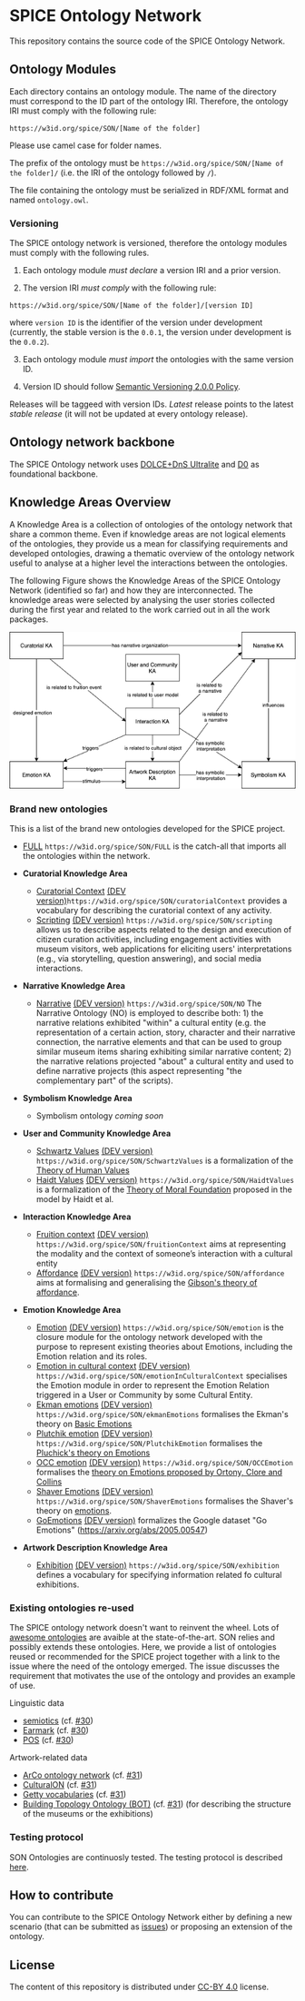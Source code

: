 # SPICE Ontology Network

This repository contains the source code of the SPICE Ontology Network.


## Ontology Modules

Each directory contains an ontology module.
The name of the directory must correspond to the ID part of the  ontology IRI.
Therefore, the ontology IRI must comply with the following rule:

```
https://w3id.org/spice/SON/[Name of the folder]
```

Please use camel case for folder names.

The prefix of the ontology must be ``https://w3id.org/spice/SON/[Name of the folder]/`` (i.e. the IRI of the ontology followed by ``/``).

The file containing the ontology must be serialized in RDF/XML format and named ``ontology.owl``.

### Versioning

The SPICE ontology network is versioned, therefore the ontology modules must comply with the following rules.

1. Each ontology module *must declare* a version IRI and a prior version.

2. The version IRI *must comply* with the following rule:

```
https://w3id.org/spice/SON/[Name of the folder]/[version ID]
```
where ``version ID`` is the identifier of the version under development (currently, the stable version is the ``0.0.1``, the version under development is the ``0.0.2``).

3. Each ontology module *must import* the ontologies with the same version ID.

4. Version ID should follow [Semantic Versioning 2.0.0 Policy](https://semver.org/).

Releases will be taggeed with version IDs.
*Latest* release points to the latest *stable release* (it will not be updated at every ontology release).

## Ontology network backbone

The SPICE Ontology network uses [DOLCE+DnS Ultralite](http://www.ontologydesignpatterns.org/ont/dul/DUL.owl) and [D0](http://www.ontologydesignpatterns.org/ont/dul/d0.owl) as foundational backbone.


## Knowledge Areas Overview

A Knowledge Area is a collection of ontologies of the ontology network that share a common theme. Even if knowledge areas are not logical elements of the ontologies, they provide us a mean for classifying requirements and developed ontologies, drawing a thematic overview of the ontology network useful to analyse at a higher level the interactions between the ontologies.

The following Figure shows the Knowledge Areas of the SPICE Ontology Network (identified so far) and how they are interconnected. The knowledge areas were selected by analysing the user stories collected during the first year and related to the work carried out in all the work packages.

![Knowledge Areas](KnowledgeAreas.png)



### Brand new ontologies

This is a list of the brand new ontologies developed for the SPICE project.

- [FULL](https://w3id.org/spice/SON/FULL) ``https://w3id.org/spice/SON/FULL`` is the catch-all that imports all the ontologies within the network.

- **Curatorial Knowledge Area**
  - [Curatorial Context](https://w3id.org/spice/SON/curatorialContext) [(DEV version)](https://w3id.org/spice/SON/curatorialContext/0.0.2)``https://w3id.org/spice/SON/curatorialContext`` provides a vocabulary for describing the curatorial context of any activity.
  - [Scripting](https://w3id.org/spice/SON/scripting) [(DEV version)](https://w3id.org/spice/SON/scripting/0.0.2) ``https://w3id.org/spice/SON/scripting`` allows us to describe aspects related to the design and execution of citizen curation activities, including engagement activities with museum visitors, web applications for eliciting users' interpretations (e.g., via storytelling, question answering), and social media interactions.

- **Narrative Knowledge Area**
  - [Narrative](https://w3id.org/spice/SON/NO) [(DEV version)](https://w3id.org/spice/SON/NO/0.0.2) ``https://w3id.org/spice/SON/NO`` The Narrative Ontology (NO) is employed to describe both: 1) the narrative relations exhibited "within" a cultural entity (e.g. the representation of a certain action, story, character and their narrative connection, the narrative elements and that can be used to group similar museum items sharing exhibiting similar narrative content; 2) the narrative relations projected "about" a cultural entity and used to define narrative projects (this aspect representing "the complementary part" of the scripts).

- **Symbolism Knowledge Area**
  - Symbolism ontology *coming soon*

- **User and Community Knowledge Area**
  - [Schwartz Values](https://w3id.org/spice/SON/SchwartzValues) [(DEV version)](https://w3id.org/spice/SON/SchwartzValues/0.0.2) ``https://w3id.org/spice/SON/SchwartzValues`` is a formalization of the [Theory of Human Values](https://www.sciencedirect.com/science/article/pii/S2405844018372773)
  - [Haidt Values](https://w3id.org/spice/SON/HaidtValues) [(DEV version)](https://w3id.org/spice/SON/HaidtValues/0.0.2) ``https://w3id.org/spice/SON/HaidtValues`` is a formalization of the  [Theory of Moral Foundation](https://psycnet.apa.org/doiLanding?doi=10.1037%2Fa0015141) proposed in the model by Haidt et al. 

- **Interaction Knowledge Area**
  - [Fruition context](https://w3id.org/spice/SON/fruitionContext) [(DEV version)](https://w3id.org/spice/SON/fruitionContext/0.0.2) ``https://w3id.org/spice/SON/fruitionContext`` aims at representing the modality and the context of someone’s interaction with a cultural entity
  - [Affordance](https://w3id.org/spice/SON/affordance) [(DEV version)](https://w3id.org/spice/SON/affordance/0.0.2) ``https://w3id.org/spice/SON/affordance`` aims at formalising and generalising the [Gibson's theory of affordance](https://cs.brown.edu/courses/cs137/readings/Gibson-AFF.pdf).

- **Emotion Knowledge Area**
  - [Emotion](https://w3id.org/spice/SON/emotion) [(DEV version)](https://w3id.org/spice/SON/emotion/0.0.2) ``https://w3id.org/spice/SON/emotion`` is the closure module for the ontology network developed with the purpose to represent existing theories about Emotions, including the Emotion relation and its roles. 
  - [Emotion in cultural context](https://w3id.org/spice/SON/emotionInCulturalContext) [(DEV version)](https://w3id.org/spice/SON/emotionInCulturalContext/0.0.2) ``https://w3id.org/spice/SON/emotionInCulturalContext``  specialises the Emotion module in order to represent the Emotion Relation triggered in a User or Community by some Cultural Entity. 
  - [Ekman emotions](https://w3id.org/spice/SON/ekmanEmotions) [(DEV version)](https://w3id.org/spice/SON/ekmanEmotions/0.0.2) ``https://w3id.org/spice/SON/ekmanEmotions`` formalises the Ekman's theory on [Basic Emotions](https://www.paulekman.com/wp-content/uploads/2013/07/Basic-Emotions.pdf)
  - [Plutchik emotion](https://w3id.org/spice/SON/PlutchikEmotion) [(DEV version)](https://w3id.org/spice/SON/PlutchikEmotion/0.0.2) ``https://w3id.org/spice/SON/PlutchikEmotion`` formalises the [Pluchick's theory on Emotions](https://www.sciencedirect.com/science/article/pii/B9780125587013500077)
  - [OCC emotion](https://w3id.org/spice/SON/OCCEmotion) [(DEV version)](https://w3id.org/spice/SON/OCCEmotion/0.0.2) ``https://w3id.org/spice/SON/OCCEmotion`` formalises the [theory on Emotions proposed by Ortony, Clore and Collins](https://books.google.com/books?hl=it&lr=&id=dA3JEEAp6TsC&oi=fnd&pg=PP13&dq=ortony+clore+collins&ots=HXLvSq9Tma&sig=BaFT7kk6TMODde2UYC0BCOGCduQ)
  - [Shaver Emotions](https://w3id.org/spice/SON/ShaverEmotions) [(DEV version)](https://w3id.org/spice/SON/ShaverEmotions/0.0.2) ``https://w3id.org/spice/SON/ShaverEmotions`` formalises the Shaver's theory on [emotions](https://psycnet.apa.org/buy/1987-28161-001).
  - [GoEmotions](https://w3id.org/spice/SON/GoEmotions/0.0.2) [(DEV version)](https://w3id.org/spice/SON/GoEmotions/0.0.2) formalizes the Google dataset "Go Emotions" (https://arxiv.org/abs/2005.00547)

- **Artwork Description Knowledge Area**
  - [Exhibition](https://w3id.org/spice/SON/exhibition) [(DEV version)](https://w3id.org/spice/SON/exhibition/0.0.2) ``https://w3id.org/spice/SON/exhibition`` defines a vocabulary for specifying information related fo cultural exhibitions.


### Existing ontologies re-used

The SPICE ontology network doesn't want to reinvent the wheel.
Lots of [awesome ontologies](Awesome_ontologies.md) are avaible at the state-of-the-art.
SON relies and possibly extends these ontologies.
Here, we provide a list of ontologies reused or recommended for the SPICE project together with a link to the issue where the need of the ontology emerged.
The issue discusses the requirement that motivates the use of the ontology and provides an example of use.

Linguistic data

- [semiotics](http://ontologydesignpatterns.org/cp/owl/semiotics.owl#) (cf. [#30](https://github.com/spice-h2020/SON/issues/30))
- [Earmark](http://www.essepuntato.it/2008/12/earmark#) (cf. [#30](https://github.com/spice-h2020/SON/issues/30))
- [POS](http://www.ontologydesignpatterns.org/ont/fred/pos.owl#) (cf. [#30](https://github.com/spice-h2020/SON/issues/30))

Artwork-related data

- [ArCo ontology network](https://w3id.org/arco/ontology/arco) (cf. [#31](https://github.com/spice-h2020/SON/issues/31))
- [CulturalON](http://dati.beniculturali.it/cis/) (cf. [#31](https://github.com/spice-h2020/SON/issues/31))
- [Getty vocabularies](http://vocab.getty.edu/) (cf. [#31](https://github.com/spice-h2020/SON/issues/31))
- [Building Topology Ontology (BOT)](https://w3id.org/bot#) (cf. [#31](https://github.com/spice-h2020/SON/issues/31)) (for describing the structure of the museums or the exhibitions)

### Testing protocol

SON Ontologies are continuosly tested. The testing protocol is described  [here](TESTING.md).

## How to contribute

You can contribute to the SPICE Ontology Network either by defining a new scenario (that can be submitted as [issues](https://github.com/spice-h2020/SON/issues/new/choose)) or  proposing an extension of the ontology.


## License

The content of this repository is distributed under [CC-BY 4.0](https://creativecommons.org/licenses/by/4.0/) license.
